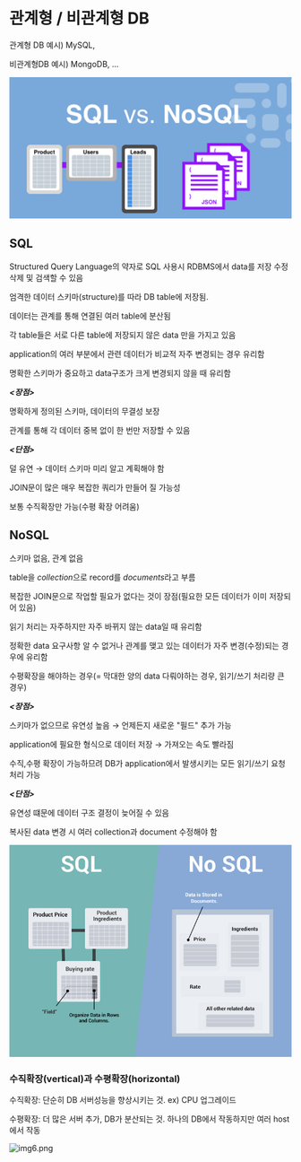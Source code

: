 # 관계형 / 비관계형 DB

관계형 DB 예시) MySQL, 

비관계형DB 예시) MongoDB, ...

![img4.png](./img/img4.png)

## SQL

Structured Query Language의 약자로 SQL 사용시 RDBMS에서 data를 저장 수정 삭제 및 검색할 수 있음

엄격한 데이터 스키마(structure)를 따라 DB table에 저장됨.

데이터는 관계를 통해 연결된 여러 table에 분산됨

각 table들은 서로 다른 table에 저장되지 않은 data 만을 가지고 있음

application의 여러 부분에서 관련 데이터가 비교적 자주 변경되는 경우 유리함

명확한 스키마가 중요하고 data구조가 크게 변경되지 않을 때 유리함

***<장점>***

명확하게 정의된 스키마, 데이터의 무결성 보장

관계를 통해 각 데이터 중복 없이 한 번만 저장할 수 있음

***<단점>***

덜 유연 → 데이터 스키마 미리 알고 계획해야 함

JOIN문이 많은 매우 복잡한 쿼리가 만들어 질 가능성

보통 수직확장만 가능(수평 확장 어려움)

## NoSQL

스키마 없음, 관계 없음

table을 *collection*으로 record를 *documents*라고 부름

복잡한 JOIN문으로 작업할 필요가 없다는 것이 장점(필요한 모든 데이터가 이미 저장되어 있음)

읽기 처리는 자주하지만 자주 바뀌지 않는 data일 때 유리함

정확한 data 요구사항 알 수 없거나 관계를 맺고 있는 데이터가 자주 변경(수정)되는 경우에 유리함

수평확장을 해야하는 경우(= 막대한 양의 data 다뤄야하는 경우, 읽기/쓰기 처리량 큰 경우)

***<장점>***

스키마가 없으므로 유연성 높음 → 언제든지 새로운 "필드" 추가 가능

application에 필요한 형식으로 데이터 저장 → 가져오는 속도 빨라짐

수직,수평 확장이 가능하므려 DB가 application에서 발생시키는 모든 읽기/쓰기 요청 처리 가능

***<단점>***

유연성 떄문에 데이터 구조 결정이 늦어질 수 있음

복사된 data 변경 시 여러 collection과 document 수정해야 함

![img5.png](./img/img5.png)

### 수직확장(vertical)과 수평확장(horizontal)

수직확장: 단순히 DB 서버성능을 향상시키는 것. ex) CPU 업그레이드

수평확장: 더 많은 서버 추가, DB가 분산되는 것. 하나의 DB에서 작동하지만 여러 host에서 작동

![img6.png](./img6/.png)
